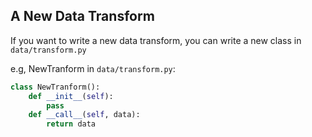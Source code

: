 ## A New Data Transform
If you want to write a new data transform, you can write a new class in `data/transform.py`

e.g, NewTranform in `data/transform.py`:
```python
class NewTranform():
    def __init__(self):
        pass
    def __call__(self, data):
        return data

```